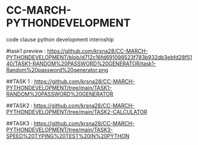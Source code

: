 # CC-MARCH-PYTHONDEVELOPMENT
 code clause python development internship
 


#task1 preview : https://github.com/krsna28/CC-MARCH-PYTHONDEVELOPMENT/blob/d712c16fd691098523f783b932db3ebfd28f5140/TASK1-RANDOM%20PASSWORD%20GENERATOR/task1-Random%20password%20generator.png

##TASK 1 : https://github.com/krsna28/CC-MARCH-PYTHONDEVELOPMENT/tree/main/TASK1-RANDOM%20PASSWORD%20GENERATOR

##TASK2 :
          https://github.com/krsna28/CC-MARCH-PYTHONDEVELOPMENT/tree/main/TASK2-CALCULATOR
          
##TASK3 :
          https://github.com/krsna28/CC-MARCH-PYTHONDEVELOPMENT/tree/main/TASK3-SPEED%20TYPING%20TEST%20IN%20PYTHON

